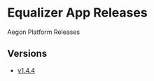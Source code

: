 # Equalizer App Releases
Aegon Platform Releases

## Versions

- [v1.4.4](https://github.com/aegonplatform/releases/releases/tag/v1.4.4)
